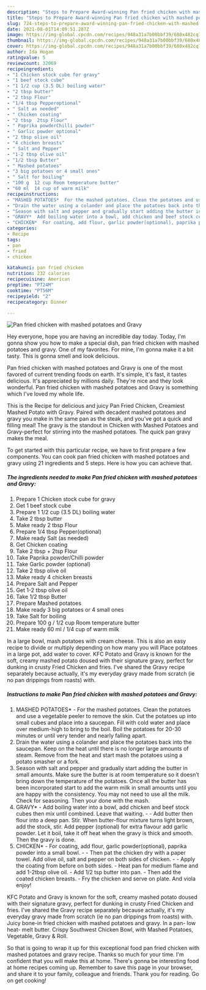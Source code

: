 ```yaml
---
description: "Steps to Prepare Award-winning Pan fried chicken with mashed potatoes and Gravy"
title: "Steps to Prepare Award-winning Pan fried chicken with mashed potatoes and Gravy"
slug: 724-steps-to-prepare-award-winning-pan-fried-chicken-with-mashed-potatoes-and-gravy
date: 2021-08-01T14:09:51.287Z
image: https://img-global.cpcdn.com/recipes/948a31a7b00bbf39/680x482cq70/pan-fried-chicken-with-mashed-potatoes-and-gravy-recipe-main-photo.jpg
thumbnail: https://img-global.cpcdn.com/recipes/948a31a7b00bbf39/680x482cq70/pan-fried-chicken-with-mashed-potatoes-and-gravy-recipe-main-photo.jpg
cover: https://img-global.cpcdn.com/recipes/948a31a7b00bbf39/680x482cq70/pan-fried-chicken-with-mashed-potatoes-and-gravy-recipe-main-photo.jpg
author: Ida Hogan
ratingvalue: 5
reviewcount: 32069
recipeingredient:
- "1 Chicken stock cube for gravy"
- "1 beef stock cube"
- "1 1/2 cup (3.5 DL) boiling water"
- "2 tbsp butter"
- "2 tbsp Flour"
- "1/4 tbsp Pepperoptional"
- " Salt as needed"
- " Chicken coating"
- "2 tbsp  2tsp Flour"
- " Paprika powderChilli powder"
- " Garlic powder optional"
- "2 tbsp olive oil"
- "4 chicken breasts"
- " Salt and Pepper"
- "1-2 tbsp olive oil"
- "1/2 tbsp Butter"
- " Mashed potatoes"
- "3 big potatoes or 4 small ones"
- " Salt for boiling"
- "100 g  12 cup Room temperature butter"
- "60 ml  14 cup of warm milk"
recipeinstructions:
- "MASHED POTATOES*  For the mashed potatoes. Clean the potatoes and use a vegetable peeler to remove the skin. Cut the potatoes up into small cubes and place into a saucepan. Fill with cold water and place over medium-high to bring to the boil. Boil the potatoes for 20-30 minutes or until very tender and nearly falling apart."
- "Drain the water using a colander and place the potatoes back into the saucepan. Keep on the heat until there is no longer large amounts of steam. Remove from the heat and start mash the potatoes using a potato smasher or a fork."
- "Season with salt and pepper and gradually start adding the butter in small amounts. Make sure the butter is at room temperature so it doesn’t bring down the temperature of the potatoes. Once all the butter has been incorporated start to add the warm milk in small amounts until you are happy with the consistency. You may not need to use all the milk. Check for seasoning. Then your done with the mash."
- "GRAVY*  Add boiling water into a bowl, add chicken and beef stock cubes then mix until combined. Leave that waiting.   Add butter then flour into a deep pan. Stir. When butter-flour mixture turns light brown, add the stock, stir. Add pepper (optional) for extra flavour add garlic powder. Let it boil, take it off heat when the gravy is thick and smooth. Then the gravy is done."
- "CHICKEN*  For coating, add flour, garlic powder(optional), paprika powder into a small bowl.   Then pat the chicken dry with a paper towel. Add olive oil, salt and pepper on both sides of chicken.   Apply the coating from before on both sides. Heat pan for medium flame and add 1-2tbsp olive oil. Add 1/2 tsp butter into pan. Then add the coated chicken breasts. Fry the chicken and serve on plate. And viola enjoy!"
categories:
- Recipe
tags:
- pan
- fried
- chicken

katakunci: pan fried chicken 
nutrition: 232 calories
recipecuisine: American
preptime: "PT24M"
cooktime: "PT56M"
recipeyield: "2"
recipecategory: Dinner

---
```



![Pan fried chicken with mashed potatoes and Gravy](https://img-global.cpcdn.com/recipes/948a31a7b00bbf39/680x482cq70/pan-fried-chicken-with-mashed-potatoes-and-gravy-recipe-main-photo.jpg)

Hey everyone, hope you are having an incredible day today. Today, I'm gonna show you how to make a special dish, pan fried chicken with mashed potatoes and gravy. One of my favorites. For mine, I'm gonna make it a bit tasty. This is gonna smell and look delicious.

Pan fried chicken with mashed potatoes and Gravy is one of the most favored of current trending foods on earth. It's simple, it's fast, it tastes delicious. It's appreciated by millions daily. They're nice and they look wonderful. Pan fried chicken with mashed potatoes and Gravy is something which I've loved my whole life.

This is the Recipe for delicious and juicy Pan Fried Chicken, Creamiest Mashed Potato with Gravy. Paired with decadent mashed potatoes and gravy you make in the same pan as the steak, and you&#39;ve got a quick and filling meal! The gravy is the standout in Chicken with Mashed Potatoes and Gravy-perfect for stirring into the mashed potatoes. The quick pan gravy makes the meal.


To get started with this particular recipe, we have to first prepare a few components. You can cook pan fried chicken with mashed potatoes and gravy using 21 ingredients and 5 steps. Here is how you can achieve that.

<!--inarticleads1-->

##### The ingredients needed to make Pan fried chicken with mashed potatoes and Gravy:

1. Prepare 1 Chicken stock cube for gravy
1. Get 1 beef stock cube
1. Prepare 1 1/2 cup (3.5 DL) boiling water
1. Take 2 tbsp butter
1. Make ready 2 tbsp Flour
1. Prepare 1/4 tbsp Pepper(optional)
1. Make ready  Salt (as needed)
1. Get  Chicken coating
1. Take 2 tbsp + 2tsp Flour
1. Take  Paprika powder/Chilli powder
1. Take  Garlic powder (optional)
1. Take 2 tbsp olive oil
1. Make ready 4 chicken breasts
1. Prepare  Salt and Pepper
1. Get 1-2 tbsp olive oil
1. Take 1/2 tbsp Butter
1. Prepare  Mashed potatoes
1. Make ready 3 big potatoes or 4 small ones
1. Take  Salt for boiling
1. Prepare 100 g / 1/2 cup Room temperature butter
1. Make ready 60 ml / 1/4 cup of warm milk


In a large bowl, mash potatoes with cream cheese. This is also an easy recipe to divide or multiply depending on how many you will Place potatoes in a large pot, add water to cover. KFC Potato and Gravy is known for the soft, creamy mashed potato doused with their signature gravy, perfect for dunking in crusty Fried Chicken and fries. I&#39;ve shared the Gravy recipe separately because actually, it&#39;s my everyday gravy made from scratch (ie no pan drippings from roasts) with. 

<!--inarticleads2-->

##### Instructions to make Pan fried chicken with mashed potatoes and Gravy:

1. MASHED POTATOES*  - For the mashed potatoes. Clean the potatoes and use a vegetable peeler to remove the skin. Cut the potatoes up into small cubes and place into a saucepan. Fill with cold water and place over medium-high to bring to the boil. Boil the potatoes for 20-30 minutes or until very tender and nearly falling apart.
1. Drain the water using a colander and place the potatoes back into the saucepan. Keep on the heat until there is no longer large amounts of steam. Remove from the heat and start mash the potatoes using a potato smasher or a fork.
1. Season with salt and pepper and gradually start adding the butter in small amounts. Make sure the butter is at room temperature so it doesn’t bring down the temperature of the potatoes. Once all the butter has been incorporated start to add the warm milk in small amounts until you are happy with the consistency. You may not need to use all the milk. Check for seasoning. Then your done with the mash.
1. GRAVY*  - Add boiling water into a bowl, add chicken and beef stock cubes then mix until combined. Leave that waiting.  -  - Add butter then flour into a deep pan. Stir. When butter-flour mixture turns light brown, add the stock, stir. Add pepper (optional) for extra flavour add garlic powder. Let it boil, take it off heat when the gravy is thick and smooth. Then the gravy is done.
1. CHICKEN*  - For coating, add flour, garlic powder(optional), paprika powder into a small bowl.  -  - Then pat the chicken dry with a paper towel. Add olive oil, salt and pepper on both sides of chicken.  -  - Apply the coating from before on both sides. - Heat pan for medium flame and add 1-2tbsp olive oil. - Add 1/2 tsp butter into pan. - Then add the coated chicken breasts. - Fry the chicken and serve on plate. And viola enjoy!


KFC Potato and Gravy is known for the soft, creamy mashed potato doused with their signature gravy, perfect for dunking in crusty Fried Chicken and fries. I&#39;ve shared the Gravy recipe separately because actually, it&#39;s my everyday gravy made from scratch (ie no pan drippings from roasts) with. Juicy bone-in fried chicken with mashed potatoes and gravy. In a pan- low heat- melt butter. Crispy Southwest Chicken Bowl, with Mashed Potatoes, Vegetable, Gravy &amp; Roll. 

So that is going to wrap it up for this exceptional food pan fried chicken with mashed potatoes and gravy recipe. Thanks so much for your time. I'm confident that you will make this at home. There's gonna be interesting food at home recipes coming up. Remember to save this page in your browser, and share it to your family, colleague and friends. Thank you for reading. Go on get cooking!
